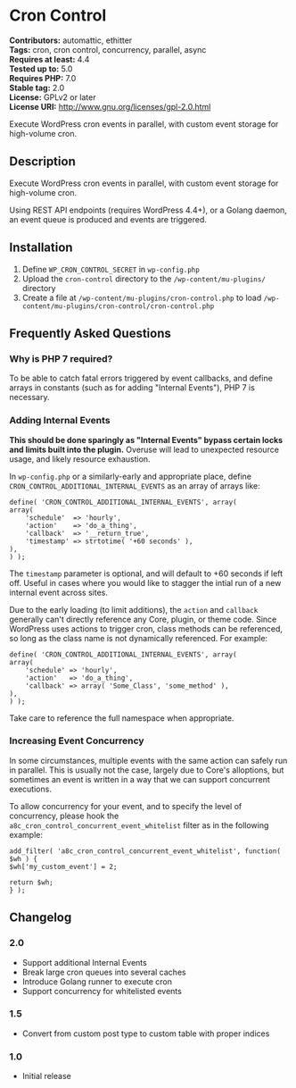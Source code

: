 # Cron Control #
**Contributors:** automattic, ethitter  
**Tags:** cron, cron control, concurrency, parallel, async  
**Requires at least:** 4.4  
**Tested up to:** 5.0  
**Requires PHP:** 7.0  
**Stable tag:** 2.0  
**License:** GPLv2 or later  
**License URI:** http://www.gnu.org/licenses/gpl-2.0.html  

Execute WordPress cron events in parallel, with custom event storage for high-volume cron.

## Description ##

Execute WordPress cron events in parallel, with custom event storage for high-volume cron.

Using REST API endpoints (requires WordPress 4.4+), or a Golang daemon, an event queue is produced and events are triggered.

## Installation ##

1. Define `WP_CRON_CONTROL_SECRET` in `wp-config.php`
1. Upload the `cron-control` directory to the `/wp-content/mu-plugins/` directory
1. Create a file at `/wp-content/mu-plugins/cron-control.php` to load `/wp-content/mu-plugins/cron-control/cron-control.php`

## Frequently Asked Questions ##

### Why is PHP 7 required? ###

To be able to catch fatal errors triggered by event callbacks, and define arrays in constants (such as for adding "Internal Events"), PHP 7 is necessary.

### Adding Internal Events ###

**This should be done sparingly as "Internal Events" bypass certain locks and limits built into the plugin.** Overuse will lead to unexpected resource usage, and likely resource exhaustion.

In `wp-config.php` or a similarly-early and appropriate place, define `CRON_CONTROL_ADDITIONAL_INTERNAL_EVENTS` as an array of arrays like:

```
define( 'CRON_CONTROL_ADDITIONAL_INTERNAL_EVENTS', array(
array(
	'schedule'  => 'hourly',
	'action'    => 'do_a_thing',
	'callback'  => '__return_true',
	'timestamp' => strtotime( '+60 seconds' ),
),
) );
```

The `timestamp` parameter is optional, and will default to +60 seconds if left off. Useful in cases where you would like to stagger the intial run of a new internal event across sites.

Due to the early loading (to limit additions), the `action` and `callback` generally can't directly reference any Core, plugin, or theme code. Since WordPress uses actions to trigger cron, class methods can be referenced, so long as the class name is not dynamically referenced. For example:

```
define( 'CRON_CONTROL_ADDITIONAL_INTERNAL_EVENTS', array(
array(
	'schedule' => 'hourly',
	'action'   => 'do_a_thing',
	'callback' => array( 'Some_Class', 'some_method' ),
),
) );
```

Take care to reference the full namespace when appropriate.

### Increasing Event Concurrency ###

In some circumstances, multiple events with the same action can safely run in parallel. This is usually not the case, largely due to Core's alloptions, but sometimes an event is written in a way that we can support concurrent executions.

To allow concurrency for your event, and to specify the level of concurrency, please hook the `a8c_cron_control_concurrent_event_whitelist` filter as in the following example:

```
add_filter( 'a8c_cron_control_concurrent_event_whitelist', function( $wh ) {
$wh['my_custom_event'] = 2;

return $wh;
} );
```

## Changelog ##

### 2.0 ###
* Support additional Internal Events
* Break large cron queues into several caches
* Introduce Golang runner to execute cron
* Support concurrency for whitelisted events

### 1.5 ###
* Convert from custom post type to custom table with proper indices

### 1.0 ###
* Initial release
